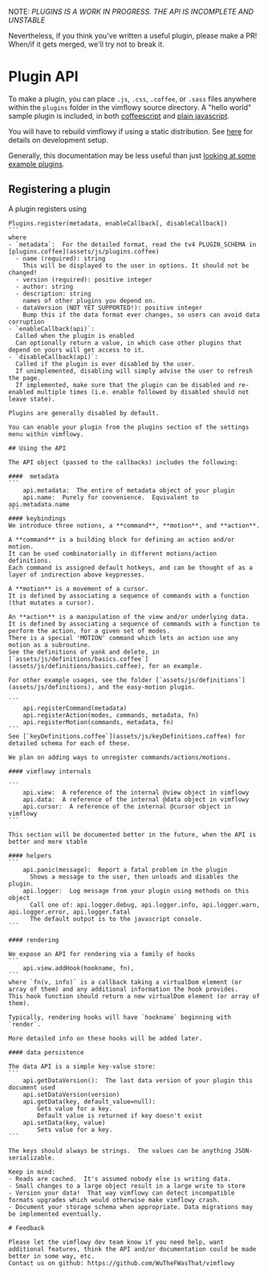 NOTE: *PLUGINS IS A WORK IN PROGRESS.  THE API IS INCOMPLETE AND UNSTABLE*

Nevertheless, if you think you've written a useful plugin, please make a PR!
When/if it gets merged, we'll try not to break it.

# Plugin API

To make a plugin, you can place `.js`, `.css`, `.coffee`, or `.sass` files
anywhere within the `plugins` folder in the vimflowy source directory.
A "hello world" sample plugin is included, in both
[coffeescript](plugins/examples/example.coffee) and [plain javascript](plugins/examples/example2.js).

You will have to rebuild vimflowy if using a static distribution.
See [here](CONTRIBUTING.md) for details on development setup.

Generally, this documentation may be less useful than just [looking at some example plugins](plugins).

## Registering a plugin

A plugin registers using

````
Plugins.register(metadata, enableCallback[, disableCallback])
```
where
- `metadata`:  For the detailed format, read the tv4 PLUGIN_SCHEMA in [plugins.coffee](assets/js/plugins.coffee)
  - name (required): string
    This will be displayed to the user in options. It should not be changed!
  - version (required): positive integer
  - author: string
  - description: string
    names of other plugins you depend on.
  - dataVersion (NOT YET SUPPORTED!): positive integer
    Bump this if the data format ever changes, so users can avoid data corruption
- `enableCallback(api)`:
  Called when the plugin is enabled
  Can optionally return a value, in which case other plugins that depend on yours will get access to it.
- `disableCallback(api)`:
  Called if the plugin is ever disabled by the user.
  If unimplemented, disabling will simply advise the user to refresh the page.
  If implemented, make sure that the plugin can be disabled and re-enabled multiple times (i.e. enable followed by disabled should not leave state).

Plugins are generally disabled by default.

You can enable your plugin from the plugins section of the settings menu within vimflowy.

## Using the API

The API object (passed to the callbacks) includes the following:

####  metadata
```
    api.metadata:  The entire of metadata object of your plugin
    api.name:  Purely for convenience.  Equivalent to api.metadata.name
```
#### keybindings
We introduce three notions, a **command**, **motion**, and **action**.

A **command** is a building block for defining an action and/or motion.
It can be used combinatorially in different motions/action definitions.
Each command is assigned default hotkeys, and can be thought of as a layer of indirection above keypresses.

A **motion** is a movement of a cursor.
It is defined by associating a sequence of commands with a function (that mutates a cursor).

An **action** is a manipulation of the view and/or underlying data.
It is defined by associating a sequence of commands with a function to perform the action, for a given set of modes.
There is a special 'MOTION' command which lets an action use any motion as a subroutine.
See the definitions of yank and delete, in [`assets/js/definitions/basics.coffee`](assets/js/definitions/basics.coffee), for an example.

For other example usages, see the folder [`assets/js/definitions`](assets/js/definitions), and the easy-motion plugin.

```
    api.registerCommand(metadata)
    api.registerAction(modes, commands, metadata, fn)
    api.registerMotion(commands, metadata, fn)
```
See [`keyDefinitions.coffee`](assets/js/keyDefinitions.coffee) for detailed schema for each of these.

We plan on adding ways to unregister commands/actions/motions.

#### vimflowy internals

```
    api.view:  A reference of the internal @view object in vimflowy
    api.data:  A reference of the internal @data object in vimflowy
    api.cursor:  A reference of the internal @cursor object in vimflowy
```

This section will be documented better in the future, when the API is better and more stable

#### helpers
```
    api.panic(message):  Report a fatal problem in the plugin
      Shows a message to the user, then unloads and disables the plugin.
    api.logger:  Log message from your plugin using methods on this object
      Call one of: api.logger.debug, api.logger.info, api.logger.warn, api.logger.error, api.logger.fatal
      The default output is to the javascript console.
```

#### rendering

We expose an API for rendering via a family of hooks
```
    api.view.addHook(hookname, fn),
```
where `fn(v, info)` is a callback taking a virtualDom element (or array of them) and any additional information the hook provides.
This hook function should return a new virtualDom element (or array of them).

Typically, rendering hooks will have `hookname` beginning with `render`.

More detailed info on these hooks will be added later.

#### data persistence

The data API is a simple key-value store:
```
    api.getDataVersion():  The last data version of your plugin this document used
    api.setDataVersion(version)
    api.getData(key, default_value=null):
        Gets value for a key.
        Default value is returned if key doesn't exist
    api.setData(key, value)
        Sets value for a key.
```

The keys should always be strings.  The values can be anything JSON-serializable.

Keep in mind:
- Reads are cached.  It's assumed nobody else is writing data.
- Small changes to a large object result in a large write to store
- Version your data!  That way vimflowy can detect incompatible formats upgrades which would otherwise make vimflowy crash.
- Document your storage schema when appropriate. Data migrations may be implemented eventually.

# Feedback

Please let the vimflowy dev team know if you need help, want additional features, think the API and/or documentation could be made better in some way, etc.
Contact us on github: https://github.com/WuTheFWasThat/vimflowy
